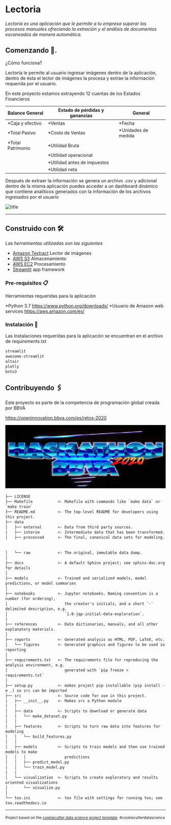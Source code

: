# Lectoria

_Lectoria es una aplicación que le permite a tu empresa superar los procesos manuales ofreciendo
la extración y el análisis de documentos escaneados de manera automática._

## Comenzando 🚀.

¿Cómo funciona?

Lectoría le permite al usuario ingresar imágenes dentro de la aplicación, dentro de ésta el lector de imágenes la procesa y extrae la información requerida por el usuario. 

En este proyecto estamos extrayendo 12 cuentas de los Estados Financieros


| Balance General   | Estado de pérdidas y ganancias | General            |  
|-------------------|--------------------------------|--------------------|
| *Caja y efectivo  | *Ventas                        | *Fecha              |   
| *Total Pasivo     | *Costo de Ventas               | *Unidades de medida |   
| *Total Patrimonio | *Utilidad Bruta                |                    |   
|                   | *Utilidad operacional          |                    |   
|                   | *Utilidad antes de impuestos   |                    |   
|                   | *Utilidad neta                 |                    |  





Después de extraer la información se genera un archivo .csv y adicional dentro de la misma aplicación puedes acceder a un dashboard dinámico que contiene analíticos generados
con la información de los archivos ingresados por el usuario



![title](src/static/images/diagrama.png)


------------





## Construido con 🛠️

_Las herramientas utilizadas son las siguientes_

* [Amazon Textract](https://aws.amazon.com/es/textract/) Lector de imágenes
* [AWS S3](https://aws.amazon.com/es/s3/) Almacenamiento
* [AWS EC2](https://aws.amazon.com/es/ec2/) Procesamiento
* [Streamlit](https://www.streamlit.io/) app framework



### Pre-requisitos 📋


Herramientas requeridas para la aplicación

*Python 3.7 https://www.python.org/downloads/
*Usuario de Amazon web services https://aws.amazon.com/es/



### Instalación 🔧

Las Instalaciones requeridas para la aplicación se encuentran en el archivo de requirements.txt

```
streamlit
awesome-streamlit
altair
plotly
boto3
```




## Contribuyendo 🖇️

Este proyecto es parte de la competencia de programación global creada por BBVA 

https://openinnovation.bbva.com/es/retos-2020


[![IMAGE ALT TEXT](src/static/images/hackaton.JPG)](https://www.youtube.com/watch?v=G7ykOxP2Glg&feature=emb_title "Hackaton BBVA")






    ├── LICENSE
    ├── Makefile           <- Makefile with commands like `make data` or `make train`
    ├── README.md          <- The top-level README for developers using this project.
    ├── data
    │   ├── external       <- Data from third party sources.
    │   ├── interim        <- Intermediate data that has been transformed.
    │   ├── processed      <- The final, canonical data sets for modeling.


    │   └── raw            <- The original, immutable data dump.
    │
    ├── docs               <- A default Sphinx project; see sphinx-doc.org for details
    │
    ├── models             <- Trained and serialized models, model predictions, or model summaries
    │
    ├── notebooks          <- Jupyter notebooks. Naming convention is a number (for ordering),
    │                         the creator's initials, and a short `-` delimited description, e.g.
    │                         `1.0-jqp-initial-data-exploration`.
    │
    ├── references         <- Data dictionaries, manuals, and all other explanatory materials.
    │
    ├── reports            <- Generated analysis as HTML, PDF, LaTeX, etc.
    │   └── figures        <- Generated graphics and figures to be used in reporting
    │
    ├── requirements.txt   <- The requirements file for reproducing the analysis environment, e.g.
    │                         generated with `pip freeze > requirements.txt`
    │
    ├── setup.py           <- makes project pip installable (pip install -e .) so src can be imported
    ├── src                <- Source code for use in this project.
    │   ├── __init__.py    <- Makes src a Python module
    │   │
    │   ├── data           <- Scripts to download or generate data
    │   │   └── make_dataset.py
    │   │
    │   ├── features       <- Scripts to turn raw data into features for modeling
    │   │   └── build_features.py
    │   │
    │   ├── models         <- Scripts to train models and then use trained models to make
    │   │   │                 predictions
    │   │   ├── predict_model.py
    │   │   └── train_model.py
    │   │
    │   └── visualization  <- Scripts to create exploratory and results oriented visualizations
    │       └── visualize.py
    │
    └── tox.ini            <- tox file with settings for running tox; see tox.readthedocs.io


--------

<p><small>Project based on the <a target="_blank" href="https://drivendata.github.io/cookiecutter-data-science/">cookiecutter data science project template</a>. #cookiecutterdatascience</small></p>
